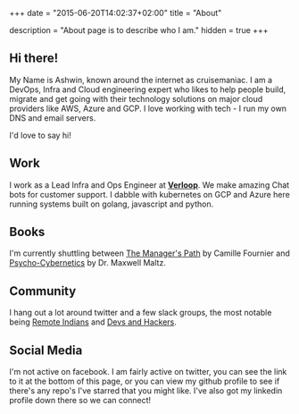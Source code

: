 +++
date = "2015-06-20T14:02:37+02:00"
title = "About"

description = "About page is to describe who I am."
hidden = true
+++

## Hi there!

My Name is Ashwin, known around the internet as cruisemaniac. I am a DevOps, Infra and Cloud engineering expert who likes to help people build, migrate and get going with their technology solutions on major cloud providers like AWS, Azure and GCP. I love working with tech - I run my own DNS and email servers.

I'd love to say hi!

## Work

I work as a Lead Infra and Ops Engineer at **[Verloop](https://verloop.io)**. We make amazing Chat bots for customer support. I dabble with kubernetes on GCP and Azure here running systems built on golang, javascript and python.

## Books

I'm currently shuttling between [The Manager's Path](amazon.in/dp/B06XP3GJ7F/ref=dp-kindle-redirect?_encoding=UTF8&btkr=1) by Camille Fournier and [Psycho-Cybernetics](https://www.amazon.in/Psycho-Cybernetics-Updated-Expanded-Maxwell-Maltz-ebook/dp/B00SI02BW4/ref=sr_1_1) by Dr. Maxwell Maltz.

## Community

I hang out a lot around twitter and a few slack groups, the most notable being [Remote Indians](https://remoteindian.com/) and [Devs and Hackers](http://devup.in/).

## Social Media

I'm not active on facebook. I am fairly active on twitter, you can see the link to it at the bottom of this page, or you can view my github profile to see if there's any repo's I've starred that you might like. I've also got my linkedin profile down there so we can connect!